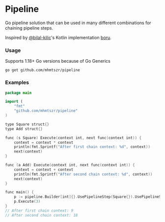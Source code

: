 # Pipeline

Go pipeline solution that can be used in many different combinations for chaining pipeline steps.

Inspired by [@bilal-kilic](https://github.com/bilal-kilic)'s Kotlin implementation [boru](https://github.com/Trendyol/boru).

### Usage
Supports 1.18+ Go versions because of Go Generics
```
go get github.com/mhmtszr/pipeline
```
### Examples

``` kotlin
package main

import (
	"fmt"
	"github.com/mhmtszr/pipeline"
)

type Square struct{}
type Add struct{}

func (s Square) Execute(context int, next func(context int)) {
	context = context * context
	println(fmt.Sprintf("After first chain context: %d", context))
	next(context)
}

func (a Add) Execute(context int, next func(context int)) {
	context = context + context
	println(fmt.Sprintf("After second chain context: %d", context))
	next(context)
}

func main() {
	p := pipeline.Builder[int]{}.UsePipelineStep(Square{}).UsePipelineStep(Add{}).Build()
	p.Execute(3)
}
// After first chain context: 9
// After second chain context: 18

```

